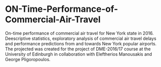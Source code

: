 # ON-Time-Performance-of-Commercial-Air-Travel
On-time performance of commercial air travel for New York state in 2016. Deescriptive statistics, exploratory analysis of commercial air travel delays and performance predictions from and towards New York popular airports. The projected was created for the project of DME-2016/17 course at the University of Edinburgh in collaboration with Eleftherios Manousakis and George Pligoropoulos.
